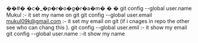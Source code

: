 ��#� �c�_�p�r�o�g�r�a�m�
�
�
git config --global user.name Mukul      :- it set my name on git
git config --global user.email mukul09k@gmail.com       :- it set my email on git (if i cnages in repo the  other see who can chang this ).
git config --global user.emil                             :- it show my email 
git config --global user.name                            :-it show my name
